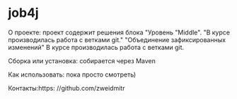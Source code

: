 # job4j
О проекте:
проект содержит решения блока "Уровень "Middle".
"В курсе производилась работа с ветками git."
"Объединение зафиксированных изменений"
В курсе производилась работа с ветками git.

Сборка или установка:
собирается через Maven

Как использовать: пока просто смотреть)

Контакты:https:
//github.com/zweidmitr
